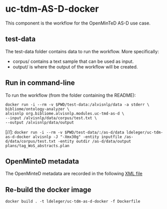 # uc-tdm-AS-D-docker

This component is the workflow for the OpenMinTeD AS-D use case.

## test-data
The test-data folder contains data to run the workflow. More specifically:
* corpus/ contains a text sample that can be used as input.
* output/ is where the output of the workflow will be created.

## Run in command-line

To run the workflow (from the folder containing the README):

```
docker run -i --rm -v $PWD/test-data:/alvisnlp/data -a stderr \
bibliome/ontology-analyzer \
alvisnlp org.bibliome.alvisnlp.modules.uc-tmd-as-d \
--input /alvisnlp/data/corpus/test.txt \
--output /alvisnlp/data/output
```

[//]: ```docker run -i --rm -v $PWD/test-data/:/as-d/data ldeleger/uc-tdm-as-d-docker alvisnlp -J "-Xmx30g" -entity inputfile /as-d/data/corpus/test.txt -entity outdir /as-d/data/output plans/tag_WoS_abstracts.plan```

## OpenMinteD metadata

The OpenMinteD metadata are recorded in the following [XML file](as-d.metadata.xml)

## Re-build the docker image

```docker build . -t ldeleger/uc-tdm-as-d-docker -f Dockerfile```

